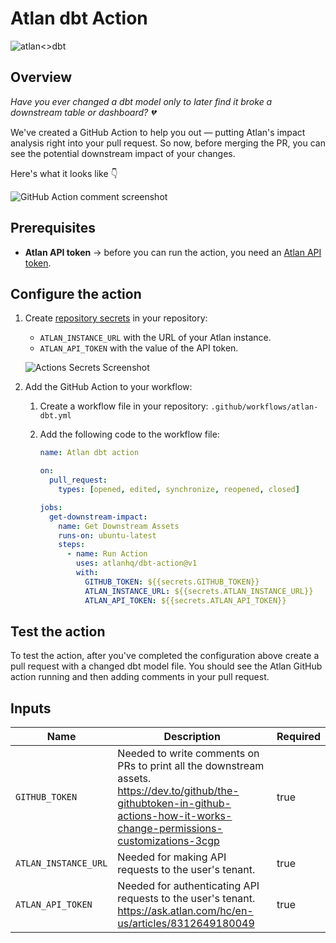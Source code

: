 # Atlan dbt Action

![atlan<>dbt](https://user-images.githubusercontent.com/14099191/209542321-54d5557e-8abf-4d9a-9f6d-dcacb856f25f.png)

## Overview

*Have you ever changed a dbt model only to later find it broke a downstream table or dashboard? 💔*

We've created a GitHub Action to help you out — putting Atlan's impact analysis right into your pull request. So now, before merging the PR, you can see the potential downstream impact of your changes.

Here's what it looks like 👇

![GitHub Action comment screenshot](https://iili.io/HI7d0zB.png)

## Prerequisites

- **Atlan API token** → before you can run the action, you need an [Atlan API token](https://ask.atlan.com/hc/en-us/articles/8312649180049).

## Configure the action

1. Create [repository secrets](https://github.com/Azure/actions-workflow-samples/blob/master/assets/create-secrets-for-GitHub-workflows.md#creating-secrets) in your repository:
    - `ATLAN_INSTANCE_URL` with the URL of your Atlan instance.
    - `ATLAN_API_TOKEN` with the value of the API token.

    ![Actions Secrets Screenshot](https://iili.io/HI7gfx2.png)

2. Add the GitHub Action to your workflow:
    1. Create a workflow file in your repository: `.github/workflows/atlan-dbt.yml`
    2. Add the following code to the workflow file:

        ```yaml
        name: Atlan dbt action

        on:
          pull_request:
            types: [opened, edited, synchronize, reopened, closed]

        jobs:
          get-downstream-impact:
            name: Get Downstream Assets
            runs-on: ubuntu-latest
            steps:
              - name: Run Action
                uses: atlanhq/dbt-action@v1
                with:
                  GITHUB_TOKEN: ${{secrets.GITHUB_TOKEN}}
                  ATLAN_INSTANCE_URL: ${{secrets.ATLAN_INSTANCE_URL}}
                  ATLAN_API_TOKEN: ${{secrets.ATLAN_API_TOKEN}}
        ```

## Test the action

To test the action, after you've completed the configuration above create a pull request with a changed dbt model file. You should see the Atlan
GitHub action running and then adding comments in your pull request.

## Inputs

| Name               | Description                                                                                                                                                                     | Required |
|--------------------|---------------------------------------------------------------------------------------------------------------------------------------------------------------------------------|----------|
| `GITHUB_TOKEN`       | Needed to write comments on PRs to print all the downstream assets. https://dev.to/github/the-githubtoken-in-github-actions-how-it-works-change-permissions-customizations-3cgp | true     |
| `ATLAN_INSTANCE_URL` | Needed for making API requests to the user's tenant.                                                                                                                            | true     |
| `ATLAN_API_TOKEN`    | Needed for authenticating API requests to the user's tenant. https://ask.atlan.com/hc/en-us/articles/8312649180049                                                              | true     |
